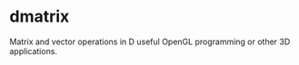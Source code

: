 dmatrix
=======

Matrix and vector operations in D useful OpenGL programming or other 3D applications.